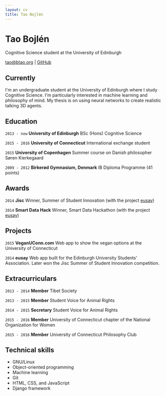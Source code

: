 ```yaml
---
layout: cv
title: Tao Bojlén
---
```

# Tao Bojlén
Cognitive Science student at the University of Edinburgh

<div id="webaddress">
<span class="fa fa-envelope-o"></span> <a href="mailto:tao@btao.org">tao@btao.org</a>
<span class="noprint">
     | 
    <span class="fa fa-github"></span> <a href="https://github.com/brortao">GitHub</a> 
</span>
</div>


## Currently

I'm an undergraduate student at the University of Edinburgh where I study Cognitive Science. I'm particularly interested in machine learning and philosophy of mind. My thesis is on using neural networks to create realistic talking 3D agents.

## Education

`2013 - now`
**University of Edinburgh** BSc (Hons) Cognitive Science

`2015 - 2016`
**University of Connecticut** International exchange student

`2015`
**University of Copenhagen** Summer course on Danish philosopher Søren Kierkegaard

`2009 - 2012`
**Birkerød Gymnasium, Denmark** IB Diploma Programme (41 points)

## Awards

`2014`
**Jisc** Winner, Summer of Student Innovation (with the project [eusay](https://github.com/HughMcGrade/eusay))

`2014`
**Smart Data Hack** Winner, Smart Data Hackathon (with the project [eusay](https://github.com/HughMcGrade/eusay))

## Projects
`2015`
**VeganUConn.com** Web app to show the vegan options at the University of Connecticut

`2014`
**eusay** Web app built for the Edinburgh University Students' Association. Later won the Jisc Summer of Student Innovation competition.

## Extracurriculars
`2013 - 2014` **Member** Tibet Society

`2013 - 2015` **Member** Student Voice for Animal Rights

`2014 - 2015` **Secretary** Student Voice for Animal Rights

`2015 - 2016` **Member** University of Connecticut chapter of the National Organization for Women

`2015 - 2016` **Member** University of Connecticut Philosophy Club

## Technical skills

* GNU/Linux
* Object-oriented programming
* Machine learning
* Git
* HTML, CSS, and JavaScript
* Django framework
